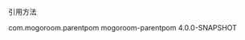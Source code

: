 引用方法


<parent>
   <groupId>com.mogoroom.parentpom</groupId>
   <artifactId>mogoroom-parentpom</artifactId>
   <version>4.0.0-SNAPSHOT</version>
</parent>